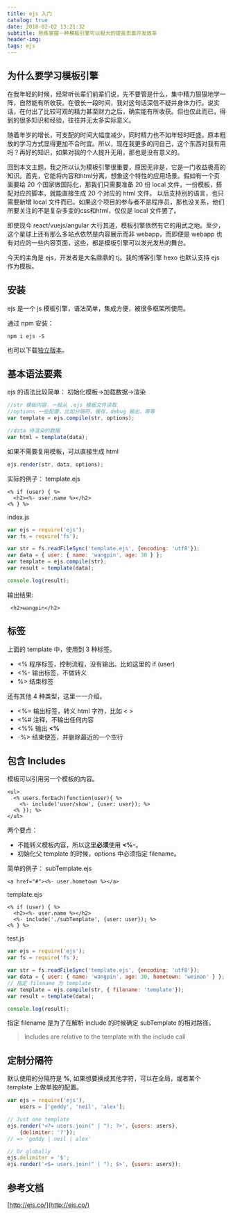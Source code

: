 ```yaml
---
title: ejs 入门
catalog: true
date: 2018-02-02 13:21:32
subtitle: 熟练掌握一种模板引擎可以极大的提高页面开发效率
header-img: 
tags: ejs
---
```

## 为什么要学习模板引擎
在我年轻的时候，经常听长辈们前辈们说，先不要管是什么，集中精力狠狠地学一阵，自然能有所收获。在很长一段时间，我对这句话深信不疑并身体力行。说实话，在付出了比较可观的精力甚至财力之后，确实能有所收获。但也仅此而已，得到的很多知识和经验，往往并无太多实际意义。

随着年岁的增长，可支配的时间大幅度减少，同时精力也不如年轻时旺盛。原本粗放的学习方式显得更加不合时宜。所以，现在我更多的问自己，这个东西对我有用吗？再好的知识，如果对我的个人提升无用，那也是没有意义的。

回到本文主题，我之所以认为模板引擎很重要，原因无非是，它是一门收益极高的知识。首先，它能将内容和html分离，想象这个特性的应用场景。假如有一个页面要给 20 个国家做国际化，那我们只需要准备 20 份 local 文件，一份模板，搭配对应的脚本，就能直接生成 20 个对应的 html 文件。 以后支持别的语言，也只需要新增 local 文件而已。如果这个项目的参与者不是程序员，那也没关系，他们所要关注的不是复杂多变的css和html，仅仅是 local 文件罢了。

即使现今 react/vuejs/angular 大行其道，模板引擎依然有它的用武之地。至少，这个星球上还有那么多站点依然是内容展示而非 webapp，而即便是 webapp 也有对应的一些内容页面，这些，都是模板引擎可以发光发热的舞台。

今天的主角是 ejs，开发者是大名鼎鼎的 tj。我的博客引擎 hexo 也默认支持 ejs 作为模板。

## 安装

ejs 是一个 js 模板引擎，语法简单，集成方便，被很多框架所使用。

通过 npm 安装：
```
npm i ejs -S
```

也可以下载[独立版本](https://github.com/mde/ejs/releases/latest)。

## 基本语法要素
ejs 的语法比较简单： 初始化模板->加载数据->渲染
```javascript
//str 模板内容，一般从 .ejs 模板文件读取
//options 一些配置，比如分隔符，缓存，debug 输出，等等
var template = ejs.compile(str, options);

//data 待渲染的数据
var html = template(data);
```

如果不需要复用模板，可以直接生成 html
```javascript
ejs.render(str, data, options);
```

实际的例子：
template.ejs
```ejs
<% if (user) { %>
  <h2><%- user.name %></h2>
<% } %>
```
index.js
```javascript
var ejs = require('ejs');
var fs = require('fs');

var str = fs.readFileSync('template.ejs', {encoding: 'utf8'});
var data = { user: { name: 'wangpin', age: 30 } };
var template = ejs.compile(str);
var result = template(data);

console.log(result);
```

输出结果:
```
 <h2>wangpin</h2>
```

## 标签
上面的 template 中，使用到 3 种标签。
* <% 程序标签，控制流程，没有输出。比如这里的 if (user)
* <%- 输出标签，不做转义
* %> 结束标签

还有其他 4 种类型，这里一一介绍。
* <%= 输出标签，转义 html 字符，比如 < >
* <%# 注释，不输出任何内容
* <%% 输出 **<%**
* -%> 结束便签，并删除最近的一个空行


## 包含 Includes
模板可以引用另一个模板的内容。
```ejs
<ul>
  <% users.forEach(function(user){ %>
    <%- include('user/show', {user: user}); %>
  <% }); %>
</ul>
```
两个要点：
* 不能转义模板内容，所以这里**必须**使用 **<%-**。
* 初始化父 template 的时候，options 中必须指定 filename。

简单的例子：
subTemplate.ejs
```
<a href="#"><%- user.hometown %></a>
```
template.ejs
```
<% if (user) { %>
  <h2><%- user.name %></h2>
  <%- include('./subTemplate', {user: user}); %>
<% } %>
```

test.js
```javascript
var ejs = require('ejs');
var fs = require('fs');

var str = fs.readFileSync('template.ejs', {encoding: 'utf8'});
var data = { user: { name: 'wangpin', age: 30, hometown: 'weinan' } };
// 指定 filename 为 template
var template = ejs.compile(str, { filename: 'template'});
var result = template(data);

console.log(result);
```

指定 filename 是为了在解析 include 的时候确定 subTemplate 的相对路径。

> Includes are relative to the template with the include call


## 定制分隔符
默认使用的分隔符是 **%**, 如果想要换成其他字符，可以在全局，或者某个 template 上做单独的配置。

```javascript
var ejs = require('ejs'),
    users = ['geddy', 'neil', 'alex'];

// Just one template
ejs.render('<?= users.join(" | "); ?>', {users: users},
    {delimiter: '?'});
// => 'geddy | neil | alex'

// Or globally
ejs.delimiter = '$';
ejs.render('<$= users.join(" | "); $>', {users: users});
```

## 参考文档
[http://ejs.co/](http://ejs.co/)
